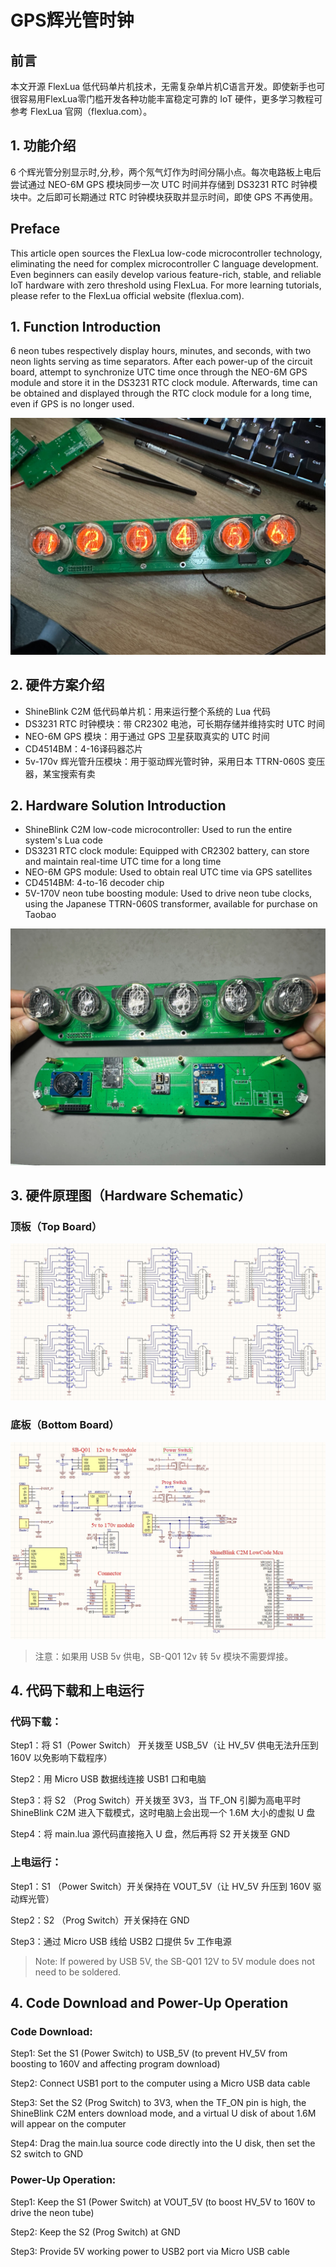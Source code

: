 # GPS辉光管时钟



<!-- LANG:ZH -->

## 前言

本文开源 FlexLua 低代码单片机技术，无需复杂单片机C语言开发。即使新手也可很容易用FlexLua零门槛开发各种功能丰富稳定可靠的 IoT 硬件，更多学习教程可参考 FlexLua 官网（flexlua.com）。



## 1. 功能介绍

6 个辉光管分别显示时,分,秒，两个氖气灯作为时间分隔小点。每次电路板上电后尝试通过 NEO-6M GPS 模块同步一次 UTC 时间并存储到 DS3231 RTC 时钟模块中。之后即可长期通过 RTC 时钟模块获取并显示时间，即使 GPS 不再使用。



<!-- LANG:EN -->

## Preface

This article open sources the FlexLua low-code microcontroller technology, eliminating the need for complex microcontroller C language development. Even beginners can easily develop various feature-rich, stable, and reliable IoT hardware with zero threshold using FlexLua. For more learning tutorials, please refer to the FlexLua official website (flexlua.com).

## 1. Function Introduction

6 neon tubes respectively display hours, minutes, and seconds, with two neon lights serving as time separators. After each power-up of the circuit board, attempt to synchronize UTC time once through the NEO-6M GPS module and store it in the DS3231 RTC clock module. Afterwards, time can be obtained and displayed through the RTC clock module for a long time, even if GPS is no longer used.



![pic1](img/pic1.jpg)

<!-- LANG:ZH -->

## 2. 硬件方案介绍

- ShineBlink C2M 低代码单片机：用来运行整个系统的 Lua 代码
- DS3231 RTC 时钟模块：带 CR2302 电池，可长期存储并维持实时 UTC 时间
- NEO-6M GPS 模块：用于通过 GPS 卫星获取真实的 UTC 时间
- CD4514BM：4-16译码器芯片
- 5v-170v 辉光管升压模块：用于驱动辉光管时钟，采用日本 TTRN-060S 变压器，某宝搜索有卖

<!-- LANG:EN -->

## 2. Hardware Solution Introduction

- ShineBlink C2M low-code microcontroller: Used to run the entire system's Lua code
- DS3231 RTC clock module: Equipped with CR2302 battery, can store and maintain real-time UTC time for a long time
- NEO-6M GPS module: Used to obtain real UTC time via GPS satellites
- CD4514BM: 4-to-16 decoder chip
- 5V-170V neon tube boosting module: Used to drive neon tube clocks, using the Japanese TTRN-060S transformer, available for purchase on Taobao

![pic2](img/pic2.jpg)





## 3. 硬件原理图（Hardware Schematic）



### 顶板（Top Board）

![Sch2](img/Sch2.png)



### 底板（Bottom Board）

![Sch1](img/Sch1.png)

<!-- LANG:ZH -->

> 注意：如果用 USB 5v 供电，SB-Q01 12v 转 5v 模块不需要焊接。



## 4. 代码下载和上电运行

### 代码下载：

Step1：将 S1（Power Switch） 开关拨至 USB_5V（让 HV_5V 供电无法升压到 160V 以免影响下载程序）

Step2：用 Micro USB 数据线连接 USB1 口和电脑

Step3：将 S2 （Prog Switch）开关拨至 3V3，当 TF_ON 引脚为高电平时 ShineBlink C2M 进入下载模式，这时电脑上会出现一个 1.6M 大小的虚拟 U 盘

Step4：将 main.lua 源代码直接拖入 U 盘，然后再将 S2 开关拨至 GND



### 上电运行：

Step1：S1 （Power Switch）开关保持在 VOUT_5V（让 HV_5V 升压到 160V 驱动辉光管）

Step2：S2 （Prog Switch）开关保持在 GND

Step3：通过 Micro USB 线给 USB2 口提供 5v 工作电源



<!-- LANG:EN -->

> Note: If powered by USB 5V, the SB-Q01 12V to 5V module does not need to be soldered.

## 4. Code Download and Power-Up Operation

### Code Download:

Step1: Set the S1 (Power Switch) to USB_5V (to prevent HV_5V from boosting to 160V and affecting program download)

Step2: Connect USB1 port to the computer using a Micro USB data cable

Step3: Set the S2 (Prog Switch) to 3V3, when the TF_ON pin is high, the ShineBlink C2M enters download mode, and a virtual U disk of about 1.6M will appear on the computer

Step4: Drag the main.lua source code directly into the U disk, then set the S2 switch to GND

### Power-Up Operation:

Step1: Keep the S1 (Power Switch) at VOUT_5V (to boost HV_5V to 160V to drive the neon tube)

Step2: Keep the S2 (Prog Switch) at GND

Step3: Provide 5V working power to USB2 port via Micro USB cable